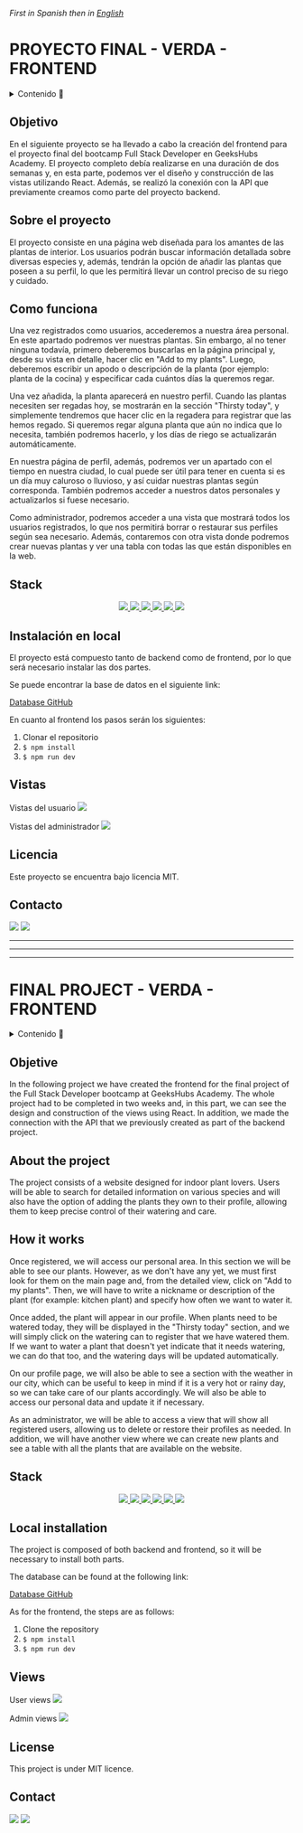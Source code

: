 *First in Spanish then in* [*English*](https://github.com/ansualo/frontend-proyectofinal#final-project---verda---frontend)

# PROYECTO FINAL - VERDA - FRONTEND 

<details>
  <summary>Contenido 📝</summary>
  <ol>
    <li><a href="#objetivo">Objetivo</a></li>
    <li><a href="#sobre-el-proyecto">Sobre el proyecto</a></li>
    <li><a href="#como-funciona">Como funciona</a></li>
    <li><a href="#stack">Stack</a></li>
    <li><a href="#instalación-en-local">Instalación</a></li>
    <li><a href="#vistas">Vistas</a></li>
    <li><a href="#licencia">Licencia</a></li>
    <li><a href="#contacto">Contacto</a></li>
  </ol>
</details>

## Objetivo

En el siguiente proyecto se ha llevado a cabo la creación del frontend para el proyecto final del bootcamp Full Stack Developer en GeeksHubs Academy. El proyecto completo debía realizarse en una duración de dos semanas y, en esta parte, podemos ver el diseño y construcción de las vistas utilizando React. Además, se realizó la conexión con la API que previamente creamos como parte del proyecto backend.


## Sobre el proyecto 
El proyecto consiste en una página web diseñada para los amantes de las plantas de interior. Los usuarios podrán buscar información detallada sobre diversas especies y, además, tendrán la opción de añadir las plantas que poseen a su perfil, lo que les permitirá llevar un control preciso de su riego y cuidado.   

## Como funciona
Una vez registrados como usuarios, accederemos a nuestra área personal. En este apartado podremos ver nuestras plantas. Sin embargo, al no tener ninguna todavía, primero deberemos buscarlas en la página principal y, desde su vista en detalle, hacer clic en "Add to my plants". Luego, deberemos escribir un apodo o descripción de la planta (por ejemplo: planta de la cocina) y especificar cada cuántos días la queremos regar.

Una vez añadida, la planta aparecerá en nuestro perfil. Cuando las plantas necesiten ser regadas hoy, se mostrarán en la sección "Thirsty today", y simplemente tendremos que hacer clic en la regadera para registrar que las hemos regado. Si queremos regar alguna planta que aún no indica que lo necesita, también podremos hacerlo, y los días de riego se actualizarán automáticamente.

En nuestra página de perfil, además, podremos ver un apartado con el tiempo en nuestra ciudad, lo cual puede ser útil para tener en cuenta si es un día muy caluroso o lluvioso, y así cuidar nuestras plantas según corresponda. También podremos acceder a nuestros datos personales y actualizarlos si fuese necesario.

Como administrador, podremos acceder a una vista que mostrará todos los usuarios registrados, lo que nos permitirá borrar o restaurar sus perfiles según sea necesario. Además, contaremos con otra vista donde podremos crear nuevas plantas y ver una tabla con todas las que están disponibles en la web.


## Stack
<div align="center">

<a href="https://www.reactjs.com/">
    <img src= "https://img.shields.io/badge/React-20232A?style=for-the-badge&logo=react&logoColor=61DAFB"/>
</a>
 <a href="https://redux.js.org/">
    <img src= "https://user-images.githubusercontent.com/121863208/227808568-89a147ae-a047-4b1c-8065-9de44bd9bcb2.svg"/>
</a>
<a href="https://nodejs.org/en">
    <img src= "https://user-images.githubusercontent.com/121863208/227808607-7170e528-cc5d-4a04-a7ec-edfad90e2a1e.svg"/>
</a>
<a href="https://react-bootstrap.github.io/">
    <img src= "https://user-images.githubusercontent.com/121863208/227808594-021a15ab-7e14-454b-b977-4a5ade8287ed.svg"/>
</a>
<a href="https://developer.mozilla.org/es/docs/Web/CSS">
    <img src= "https://user-images.githubusercontent.com/121863208/227808642-a8dcfecb-74b9-4796-8b2b-7bfe5cf1b4ba.svg"/>
</a>
<a href="https://nextjs.org/">
    <img src= "https://user-images.githubusercontent.com/121863208/227808660-c8b59b3d-34bd-446f-83e1-8157f5a09b98.svg"/>
</a>
</div>

## Instalación en local

El proyecto está compuesto tanto de backend como de frontend, por lo que será necesario instalar las dos partes.

Se puede encontrar la base de datos en el siguiente link:

[Database GitHub](https://github.com/ansualo/backend-proyectofinal) 

En cuanto al frontend los pasos serán los siguientes:
1. Clonar el repositorio
2. ` $ npm install `
3. ``` $ npm run dev ```

## Vistas
Vistas del usuario
<img src="./src/assets/images/userviews.jpg">  

Vistas del administrador
<img src="./src/assets/images/adminviews.jpg">  



## Licencia
Este proyecto se encuentra bajo licencia MIT.


## Contacto
<a href = "mailto:andrea.sualo@gmail.com"><img src="https://img.shields.io/badge/Gmail-C6362C?style=for-the-badge&logo=gmail&logoColor=white" target="_blank"></a>
<a href="https://www.linkedin.com/in/andrea-suarez-lopez90569a5/" target="_blank"><img src="https://img.shields.io/badge/-LinkedIn-%230077B5?style=for-the-badge&logo=linkedin&logoColor=white" target="_blank"></a> 
</p>

---
---
---

# FINAL PROJECT - VERDA - FRONTEND

<details>
  <summary>Contenido 📝</summary>
  <ol>
    <li><a href="#objective">Objective</a></li>
    <li><a href="#about-the-project">About the project</a></li>
    <li><a href="#how-it-works">How it works</a></li>
    <li><a href="#stack">Stack</a></li>
    <li><a href="#local-installation">Local installation</a></li>
    <li><a href="#views">Views</a></li>
    <li><a href="#license">License</a></li>
    <li><a href="#contact">Contact</a></li>
  </ol>
</details>

## Objetive

In the following project we have created the frontend for the final project of the Full Stack Developer bootcamp at GeeksHubs Academy. The whole project had to be completed in two weeks and, in this part, we can see the design and construction of the views using React. In addition, we made the connection with the API that we previously created as part of the backend project.


## About the project 
The project consists of a website designed for indoor plant lovers. Users will be able to search for detailed information on various species and will also have the option of adding the plants they own to their profile, allowing them to keep precise control of their watering and care. 

## How it works
Once registered, we will access our personal area. In this section we will be able to see our plants. However, as we don't have any yet, we must first look for them on the main page and, from the detailed view, click on "Add to my plants". Then, we will have to write a nickname or description of the plant (for example: kitchen plant) and specify how often we want to water it.

Once added, the plant will appear in our profile. When plants need to be watered today, they will be displayed in the "Thirsty today" section, and we will simply click on the watering can to register that we have watered them. If we want to water a plant that doesn't yet indicate that it needs watering, we can do that too, and the watering days will be updated automatically.

On our profile page, we will also be able to see a section with the weather in our city, which can be useful to keep in mind if it is a very hot or rainy day, so we can take care of our plants accordingly. We will also be able to access our personal data and update it if necessary.

As an administrator, we will be able to access a view that will show all registered users, allowing us to delete or restore their profiles as needed. In addition, we will have another view where we can create new plants and see a table with all the plants that are available on the website.


## Stack
<div align="center">

<a href="https://www.reactjs.com/">
    <img src= "https://img.shields.io/badge/React-20232A?style=for-the-badge&logo=react&logoColor=61DAFB"/>
</a>
 <a href="https://redux.js.org/">
    <img src= "https://user-images.githubusercontent.com/121863208/227808568-89a147ae-a047-4b1c-8065-9de44bd9bcb2.svg"/>
</a>
<a href="https://nodejs.org/en">
    <img src= "https://user-images.githubusercontent.com/121863208/227808607-7170e528-cc5d-4a04-a7ec-edfad90e2a1e.svg"/>
</a>
<a href="https://react-bootstrap.github.io/">
    <img src= "https://user-images.githubusercontent.com/121863208/227808594-021a15ab-7e14-454b-b977-4a5ade8287ed.svg"/>
</a>
<a href="https://developer.mozilla.org/es/docs/Web/CSS">
    <img src= "https://user-images.githubusercontent.com/121863208/227808642-a8dcfecb-74b9-4796-8b2b-7bfe5cf1b4ba.svg"/>
</a>
<a href="https://nextjs.org/">
    <img src= "https://user-images.githubusercontent.com/121863208/227808660-c8b59b3d-34bd-446f-83e1-8157f5a09b98.svg"/>
</a>
</div>

## Local installation

The project is composed of both backend and frontend, so it will be necessary to install both parts.

The database can be found at the following link:

[Database GitHub](https://github.com/ansualo/backend-proyectofinal) 

As for the frontend, the steps are as follows:
1. Clone the repository
2. ` $ npm install `
3. ``` $ npm run dev ```

## Views
User views
<img src="./src/assets/images/userviews.jpg">  

Admin views
<img src="./src/assets/images/adminviews.jpg">  



## License
This project is under MIT licence.


## Contact
<a href = "mailto:andrea.sualo@gmail.com"><img src="https://img.shields.io/badge/Gmail-C6362C?style=for-the-badge&logo=gmail&logoColor=white" target="_blank"></a>
<a href="https://www.linkedin.com/in/andrea-suarez-lopez90569a5/" target="_blank"><img src="https://img.shields.io/badge/-LinkedIn-%230077B5?style=for-the-badge&logo=linkedin&logoColor=white" target="_blank"></a> 
</p>